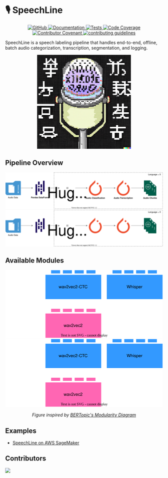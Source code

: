 # 🎙️ SpeechLine

<p align="center">
    <a href="https://github.com/bookbot-kids/speechline/blob/main/LICENSE.md">
        <img alt="GitHub" src="https://img.shields.io/badge/License-Apache--2.0-blue">
    </a>
    <a href="https://bookbot-kids.github.io/speechline/">
        <img alt="Documentation" src="https://img.shields.io/website?down_color=red&down_message=Offline&label=Website&up_color=green&up_message=Online&url=https%3A%2F%2Fbookbot-kids.github.io%2Fspeechline%2F">
    </a>
    <a href="https://github.com/bookbot-kids/speechline/actions/workflows/tests.yml">
        <img alt="Tests" src="https://github.com/bookbot-kids/speechline/actions/workflows/tests.yml/badge.svg">
    </a>
    <a href="https://codecov.io/gh/bookbot-kids/speechline">
        <img alt="Code Coverage" src="https://img.shields.io/codecov/c/github/bookbot-kids/speechline?label=Coverage&logo=codecov">
    </a>
    <a href="https://github.com/bookbot-kids/speechline/blob/main/CODE_OF_CONDUCT.md">
        <img alt="Contributor Covenant" src="https://img.shields.io/badge/Contributor%20Covenant-v2.0%20adopted-ff69b4.svg">
    </a>
    <a href="https://github.com/bookbot-kids/speechline/blob/main/CONTRIBUTING.md">
        <img alt="contributing guidelines" src="https://img.shields.io/badge/Contributing-Guidelines-brightgreen">
    </a>
</p>

SpeechLine is a speech labeling pipeline that handles end-to-end, offline, batch audio categorization, transcription, segmentation, and logging.

<p align="center">
    <img src="./docs/assets/logo-medium.png" alt="logo" width="300"/>
</p>

## Pipeline Overview

<p align="center">
    <img src="./docs/assets/diagram-light.svg#gh-light-mode-only"/>
    <img src="./docs/assets/diagram-dark.svg#gh-dark-mode-only"/>
</p>

## Available Modules

<p align="center">
    <img src="./docs/assets/components-light.svg#gh-light-mode-only"/>
    <img src="./docs/assets/components-dark.svg#gh-dark-mode-only"/>
</p>

<p align="center" style="font-style: italic;">
    Figure inspired by <a href="https://maartengr.github.io/BERTopic/algorithm/algorithm.html">BERTopic's Modularity Diagram</a>
</p>

## Examples

- [SpeechLine on AWS SageMaker](./docs/examples/sagemaker.md)

## Contributors

<a href="https://github.com/bookbot-kids/speechline/graphs/contributors">
  <img src="https://contrib.rocks/image?repo=bookbot-kids/speechline" />
</a>